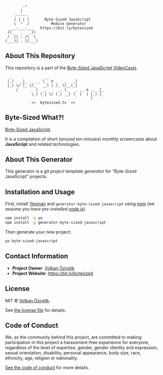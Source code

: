 ```
        .°
       |
    .-----.
    | | | |       Byte-Sized JavaScript
    \  °  /          Module Generator
  ___-___-___   https://bit.ly/bytesized
 ()_   .   _()
 /  /\ : /\  \
(___)| . |(___)
```
## About This Repository

This repository is a part of the [Byte-Sized JavaScript VideoCasts][vidcast].

```
  _               __
 |_)   _|_  _ __ (_  o _   _   _|
 |_) \/ |_ (/_   __) | /_ (/__(_|
     /        |  _.     _. (_   _ ._ o ._ _|_
            \_| (_| \/ (_| __) (_ |  | |_) |_
                                       |
            »»  bytesized.tv  ««
```

## Byte-Sized What?!

[Byte-Sized JavaScript][vidcast].

It is a compilation of short (*around ten minutes*) monthly screencasts about **JavaScript** and related technologies.

[vidcast]: https://bytesized.tv/ "ByteSized.TV"

## About This Generator

This generator is a *git project template generator* for “Byte-Sized JavaScript” projects.

## Installation and Usage

First, install [Yeoman](http://yeoman.io) and `generator-byte-sized-javascript` using [npm](https://www.npmjs.com/) (*we assume you have pre-installed [node.js](https://nodejs.org/)*).

```bash
npm install -g yo
npm install -g generator-byte-sized-javascript
```

Then generate your new project:

```bash
yo byte-sized-javascript
```

## Contact Information

* **Project Owner**: [Volkan Özçelik](https://volkan.io/)
* **Project Website**: <https://bit.ly/bytesized>

## License

MIT © [Volkan Özçelik](https://volkan.io/).

See [the license file](LICENSE.md) for details.

## Code of Conduct

We, as the community behind this project, are committed to making participation in this project a harassment-free experience for everyone, regardless of the level of expertise, gender, gender identity and expression, sexual orientation, disability, personal appearance, body size, race, ethnicity, age, religion or nationality.

[See the code of conduct](CODE_OF_CONDUCT.md) for more details.

